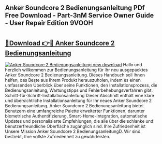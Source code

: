 ## Anker Soundcore 2 Bedienungsanleitung PDf Free Download - Part-3nM Service Owner Guide - User Repair Edition 9VOOH

# <h2><a href="http://df2a68.blite.top/?on=Anker+Soundcore+2+Bedienungsanleitung">🔗Download 👉🔴 Anker Soundcore 2 Bedienungsanleitung</a></h2>

[![Anker Soundcore 2 Bedienungsanleitung new download](https://i.imgur.com/lujVjoI.png)](http://df2a68.blite.top/?on=Anker+Soundcore+2+Bedienungsanleitung)
Hallo und herzlich willkommen zur Bedienungsanleitung für Ihr neu ausgepacktes Anker Soundcore 2 Bedienungsanleitung. Dieses Handbuch soll Ihnen helfen, das Beste aus Ihrem Produkt herauszuholen, indem es einen umfassenden Überblick über seine Funktionen, den Installationsprozess, die Bedienungsanleitung, Wartungstipps und Fehlerbehebungsverfahren gibt. Schritt-für-Schritt-Installationsanleitung Dieser Abschnitt enthält eine klare und übersichtliche Installationsanleitung für Ihr neues Anker Soundcore 2 Bedienungsanleitung. Anker Soundcore 2 Bedienungsanleitung bietet Benutzern eine umfangreiche Palette erweiterter Funktionen, darunter biometrische Authentifizierung, Smart-Home-Integration, automatische Updates und personalisierte Empfehlungen, die alle über die schlanke und benutzerfreundliche Oberfläche zugänglich sind. Ihre Zufriedenheit ist Unsere Mission Anker Soundcore 2 BedienungsanleitungD. Wir sind bestrebt, Ihre vollste Zufriedenheit zu gewährleisten.
